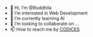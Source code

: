 - 👋 Hi, I’m @Buddhila
- 👀 I’m interested in Web Development 
- 🌱 I’m currently learning AI
- 💞️ I’m looking to collaborate on ...
- 📫 How to reach me by [CODICES](codices.dev)

<!---
Buddhila/Buddhila is a ✨ special ✨ repository because its `README.md` (this file) appears on your GitHub profile.
You can click the Preview link to take a look at your changes.
--->
